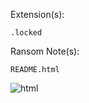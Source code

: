 Extension(s): 
```
.locked
```
Ransom Note(s): 
```
README.html
```
![html](https://github.com/user-attachments/assets/69f7c0fd-d6dd-48a3-90ec-1d4b19a5b6f5)
